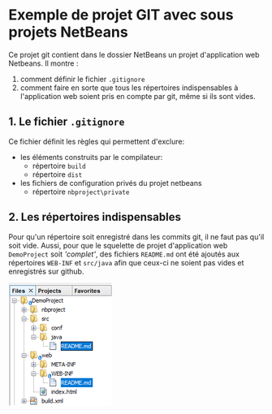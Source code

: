# Exemple de projet GIT avec sous projets NetBeans

Ce projet git contient dans le dossier NetBeans un projet d'application web Netbeans. Il montre :

1. comment définir le fichier `.gitignore`
2. comment faire en sorte que tous les répertoires indispensables à l'application web soient pris en compte par git, même si ils sont vides.

## 1. Le fichier `.gitignore`

Ce fichier définit les règles qui permettent d'exclure:

* les éléments construits par le compilateur:
  * répertoire `build`
  * répertoire `dist`
* les fichiers de configuration privés du projet netbeans
  * répertoire `nbproject\private`
  
## 2. Les répertoires indispensables

Pour qu'un répertoire soit enregistré dans les commits git, il ne faut pas qu'il soit vide. Aussi, pour que le squelette de projet d'application web `DemoProject` soit *'complet'*, des fichiers `README.md` ont été ajoutés aux répertoires `WEB-INF` et `src/java` afin que ceux-ci ne soient pas vides et enregistrés sur github.

![extra files](./images/extraFiles.png)
  
 
